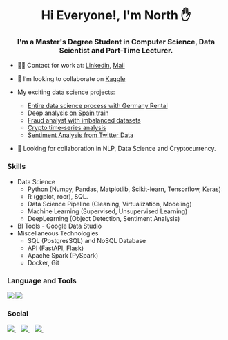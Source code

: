 <h1 align="center">Hi Everyone!, I'm North ✋</h1>
<h3 align="center">I'm a Master's Degree Student in Computer Science, Data Scientist and Part-Time Lecturer. </h3> 

<!-- <h4>📫 Looking for work in Data Field in Germany or Thailand</h4> -->

- 🧑‍🔬 Contact for work at: [Linkedin](https://www.linkedin.com/in/northpatawee/), [Mail](mailto:northpatawee@gmail.com)
- 💞️ I’m looking to collaborate on [Kaggle](https://www.kaggle.com/northpatawee)

- My exciting data science projects:
  - [Entire data science process with Germany Rental](https://github.com/northpr/GermanyRentalPrice)
  - [Deep analysis on Spain train](https://github.com/northpr/SpanishTrain)
  - [Fraud analyst with imbalanced datasets](https://www.kaggle.com/code/northpatawee/fraud-analyst-and-imbalanced-datasets/notebook)
  - [Crypto time-series analysis](https://www.kaggle.com/code/northpatawee/crypto-forecasting-exploratory-data-analysis/notebook)
  - [Sentiment Analysis from Twitter Data](https://github.com/northpr/nlp-flaskdocker)


- 👀 Looking for collaboration in NLP, Data Science and Cryptocurrency.

### Skills
  - Data Science 
    - Python (Numpy, Pandas, Matplotlib, Scikit-learn, Tensorflow, Keras)
    - R (ggplot, rocr), SQL.
    - Data Science Pipeline (Cleaning, Virtualization, Modeling)
    - Machine Learning (Supervised, Unsupervised Learning)
    - DeepLearning (Object Detection, Sentiment Analysis)
  - BI Tools - Google Data Studio
  - Miscellaneous Technologies
    - SQL (PostgresSQL) and NoSQL Database
    - API (FastAPI, Flask)
    - Apache Spark (PySpark)
    - Docker, Git
  
  ### Language and Tools
  
<!-- Python -->
<img align="left" src="https://img.shields.io/badge/Python-3776AB?style=for-the-badge&logo=python&logoColor=white" />
<!-- scikit-learn -->
<img align="left" src="https://img.shields.io/badge/scikit--learn-%23F7931E.svg?style=for-the-badge&logo=scikit-learn&logoColor=white" />    

<br>

  ### Social

   <a href="https://github.com/northpr">
    <img src="https://img.shields.io/badge/GitHub-100000?style=for-the-badge&logo=github&logoColor=white" />        
  </a>&nbsp;&nbsp;
  
  <a href="https://www.linkedin.com/in/northpatawee/">
    <img src="https://img.shields.io/badge/linkedin-%230077B5.svg?style=for-the-badge&logo=linkedin&logoColor=white" />        
  </a>&nbsp;&nbsp;
  
  <a href="mailto:northpatawee@gmail.com">
    <img src="https://img.shields.io/badge/Gmail-D14836?style=for-the-badge&logo=gmail&logoColor=white" />        
  </a>&nbsp;&nbsp;
